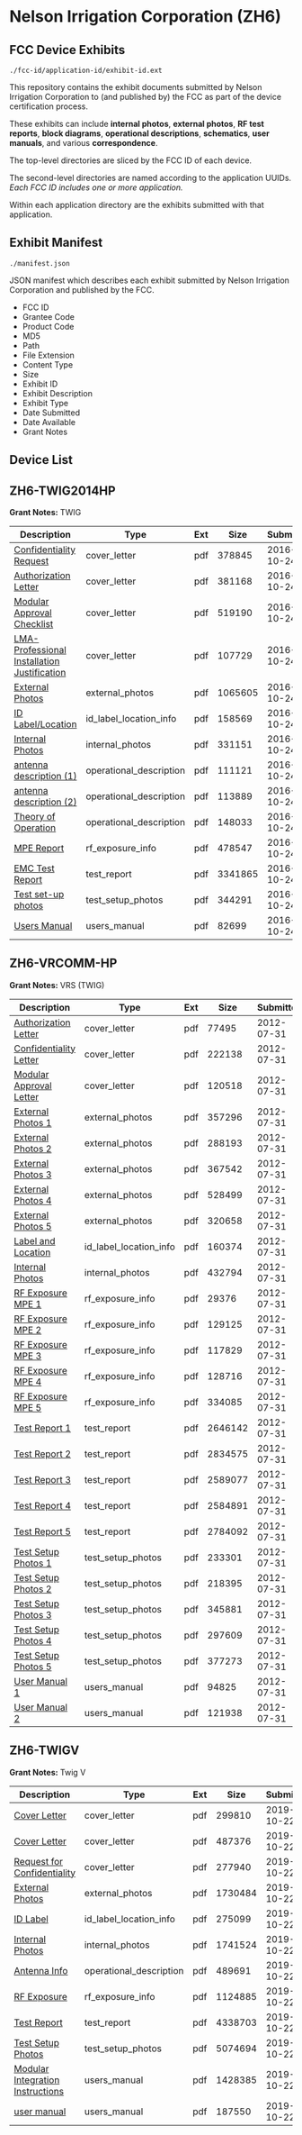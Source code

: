 # Nelson Irrigation Corporation (ZH6)
## FCC Device Exhibits

```
./fcc-id/application-id/exhibit-id.ext
```

This repository contains the exhibit documents submitted by Nelson Irrigation Corporation to (and published by) the FCC as part of the device certification process.

These exhibits can include **internal photos**, **external photos**, **RF test reports**, **block diagrams**, **operational descriptions**, **schematics**, **user manuals**, and various **correspondence**.

The top-level directories are sliced by the FCC ID of each device.

The second-level directories are named according to the application UUIDs. *Each FCC ID includes one or more application.*

Within each application directory are the exhibits submitted with that application. 

## Exhibit Manifest

```
./manifest.json
```

JSON manifest which describes each exhibit submitted by Nelson Irrigation Corporation and published by the FCC.

- FCC ID
- Grantee Code
- Product Code
- MD5
- Path
- File Extension
- Content Type
- Size
- Exhibit ID
- Exhibit Description
- Exhibit Type
- Date Submitted
- Date Available
- Grant Notes

## Device List
## ZH6-TWIG2014HP
**Grant Notes:** TWIG

| Description | Type | Ext | Size | Submitted | Available |
| ----------- | ---- | --- | ---- | --------- | --------- |
| [Confidentiality Request](ZH6-TWIG2014HP/81c4e7ffa6b0bc1741fc2264749282a0/3172753.pdf) | cover_letter | pdf | 378845 | 2016-10-24 | 2016-10-25 |
| [Authorization Letter](ZH6-TWIG2014HP/81c4e7ffa6b0bc1741fc2264749282a0/3172754.pdf) | cover_letter | pdf | 381168 | 2016-10-24 | 2016-10-25 |
| [Modular Approval Checklist](ZH6-TWIG2014HP/81c4e7ffa6b0bc1741fc2264749282a0/3172758.pdf) | cover_letter | pdf | 519190 | 2016-10-24 | 2016-10-25 |
| [LMA- Professional Installation Justification](ZH6-TWIG2014HP/81c4e7ffa6b0bc1741fc2264749282a0/3172759.pdf) | cover_letter | pdf | 107729 | 2016-10-24 | 2016-10-25 |
| [External Photos](ZH6-TWIG2014HP/81c4e7ffa6b0bc1741fc2264749282a0/3172760.pdf) | external_photos | pdf | 1065605 | 2016-10-24 | 2016-10-25 |
| [ID Label/Location](ZH6-TWIG2014HP/81c4e7ffa6b0bc1741fc2264749282a0/3172762.pdf) | id_label_location_info | pdf | 158569 | 2016-10-24 | 2016-10-25 |
| [Internal Photos](ZH6-TWIG2014HP/81c4e7ffa6b0bc1741fc2264749282a0/3172761.pdf) | internal_photos | pdf | 331151 | 2016-10-24 | 2016-10-25 |
| [antenna description (1)](ZH6-TWIG2014HP/81c4e7ffa6b0bc1741fc2264749282a0/3172755.pdf) | operational_description | pdf | 111121 | 2016-10-24 | 2016-10-25 |
| [antenna description (2)](ZH6-TWIG2014HP/81c4e7ffa6b0bc1741fc2264749282a0/3172756.pdf) | operational_description | pdf | 113889 | 2016-10-24 | 2016-10-25 |
| [Theory of Operation](ZH6-TWIG2014HP/81c4e7ffa6b0bc1741fc2264749282a0/3172763.pdf) | operational_description | pdf | 148033 | 2016-10-24 | 2016-10-25 |
| [MPE Report](ZH6-TWIG2014HP/81c4e7ffa6b0bc1741fc2264749282a0/3172764.pdf) | rf_exposure_info | pdf | 478547 | 2016-10-24 | 2016-10-25 |
| [EMC Test Report](ZH6-TWIG2014HP/81c4e7ffa6b0bc1741fc2264749282a0/3172766.pdf) | test_report | pdf | 3341865 | 2016-10-24 | 2016-10-25 |
| [Test set-up photos](ZH6-TWIG2014HP/81c4e7ffa6b0bc1741fc2264749282a0/3172767.pdf) | test_setup_photos | pdf | 344291 | 2016-10-24 | 2016-10-25 |
| [Users Manual](ZH6-TWIG2014HP/81c4e7ffa6b0bc1741fc2264749282a0/3172768.pdf) | users_manual | pdf | 82699 | 2016-10-24 | 2016-10-25 |
## ZH6-VRCOMM-HP
**Grant Notes:** VRS (TWIG)

| Description | Type | Ext | Size | Submitted | Available |
| ----------- | ---- | --- | ---- | --------- | --------- |
| [Authorization Letter](ZH6-VRCOMM-HP/beb3f73c0f62f0f36f62f10262f2be45/1756855.pdf) | cover_letter | pdf | 77495 | 2012-07-31 | 2012-08-01 |
| [Confidentiality Letter](ZH6-VRCOMM-HP/beb3f73c0f62f0f36f62f10262f2be45/1756856.pdf) | cover_letter | pdf | 222138 | 2012-07-31 | 2012-08-01 |
| [Modular Approval Letter](ZH6-VRCOMM-HP/beb3f73c0f62f0f36f62f10262f2be45/1756857.pdf) | cover_letter | pdf | 120518 | 2012-07-31 | 2012-08-01 |
| [External Photos 1](ZH6-VRCOMM-HP/beb3f73c0f62f0f36f62f10262f2be45/1756859.pdf) | external_photos | pdf | 357296 | 2012-07-31 | 2012-08-01 |
| [External Photos 2](ZH6-VRCOMM-HP/beb3f73c0f62f0f36f62f10262f2be45/1756860.pdf) | external_photos | pdf | 288193 | 2012-07-31 | 2012-08-01 |
| [External Photos 3](ZH6-VRCOMM-HP/beb3f73c0f62f0f36f62f10262f2be45/1756861.pdf) | external_photos | pdf | 367542 | 2012-07-31 | 2012-08-01 |
| [External Photos 4](ZH6-VRCOMM-HP/beb3f73c0f62f0f36f62f10262f2be45/1756862.pdf) | external_photos | pdf | 528499 | 2012-07-31 | 2012-08-01 |
| [External Photos 5](ZH6-VRCOMM-HP/beb3f73c0f62f0f36f62f10262f2be45/1756863.pdf) | external_photos | pdf | 320658 | 2012-07-31 | 2012-08-01 |
| [Label and Location](ZH6-VRCOMM-HP/beb3f73c0f62f0f36f62f10262f2be45/1756865.pdf) | id_label_location_info | pdf | 160374 | 2012-07-31 | 2012-08-01 |
| [Internal Photos](ZH6-VRCOMM-HP/beb3f73c0f62f0f36f62f10262f2be45/1756864.pdf) | internal_photos | pdf | 432794 | 2012-07-31 | 2012-08-01 |
| [RF Exposure MPE 1](ZH6-VRCOMM-HP/beb3f73c0f62f0f36f62f10262f2be45/1756867.pdf) | rf_exposure_info | pdf | 29376 | 2012-07-31 | 2012-08-01 |
| [RF Exposure MPE 2](ZH6-VRCOMM-HP/beb3f73c0f62f0f36f62f10262f2be45/1756868.pdf) | rf_exposure_info | pdf | 129125 | 2012-07-31 | 2012-08-01 |
| [RF Exposure MPE 3](ZH6-VRCOMM-HP/beb3f73c0f62f0f36f62f10262f2be45/1523422.pdf) | rf_exposure_info | pdf | 117829 | 2012-07-31 | 2012-08-01 |
| [RF Exposure MPE 4](ZH6-VRCOMM-HP/beb3f73c0f62f0f36f62f10262f2be45/1756870.pdf) | rf_exposure_info | pdf | 128716 | 2012-07-31 | 2012-08-01 |
| [RF Exposure MPE 5](ZH6-VRCOMM-HP/beb3f73c0f62f0f36f62f10262f2be45/1756871.pdf) | rf_exposure_info | pdf | 334085 | 2012-07-31 | 2012-08-01 |
| [Test Report 1](ZH6-VRCOMM-HP/beb3f73c0f62f0f36f62f10262f2be45/1756873.pdf) | test_report | pdf | 2646142 | 2012-07-31 | 2012-08-01 |
| [Test Report 2](ZH6-VRCOMM-HP/beb3f73c0f62f0f36f62f10262f2be45/1756874.pdf) | test_report | pdf | 2834575 | 2012-07-31 | 2012-08-01 |
| [Test Report 3](ZH6-VRCOMM-HP/beb3f73c0f62f0f36f62f10262f2be45/1756875.pdf) | test_report | pdf | 2589077 | 2012-07-31 | 2012-08-01 |
| [Test Report 4](ZH6-VRCOMM-HP/beb3f73c0f62f0f36f62f10262f2be45/1756876.pdf) | test_report | pdf | 2584891 | 2012-07-31 | 2012-08-01 |
| [Test Report 5](ZH6-VRCOMM-HP/beb3f73c0f62f0f36f62f10262f2be45/1756877.pdf) | test_report | pdf | 2784092 | 2012-07-31 | 2012-08-01 |
| [Test Setup Photos 1](ZH6-VRCOMM-HP/beb3f73c0f62f0f36f62f10262f2be45/1756878.pdf) | test_setup_photos | pdf | 233301 | 2012-07-31 | 2012-08-01 |
| [Test Setup Photos 2](ZH6-VRCOMM-HP/beb3f73c0f62f0f36f62f10262f2be45/1756879.pdf) | test_setup_photos | pdf | 218395 | 2012-07-31 | 2012-08-01 |
| [Test Setup Photos 3](ZH6-VRCOMM-HP/beb3f73c0f62f0f36f62f10262f2be45/1756880.pdf) | test_setup_photos | pdf | 345881 | 2012-07-31 | 2012-08-01 |
| [Test Setup Photos 4](ZH6-VRCOMM-HP/beb3f73c0f62f0f36f62f10262f2be45/1756881.pdf) | test_setup_photos | pdf | 297609 | 2012-07-31 | 2012-08-01 |
| [Test Setup Photos 5](ZH6-VRCOMM-HP/beb3f73c0f62f0f36f62f10262f2be45/1756882.pdf) | test_setup_photos | pdf | 377273 | 2012-07-31 | 2012-08-01 |
| [User Manual 1](ZH6-VRCOMM-HP/beb3f73c0f62f0f36f62f10262f2be45/1756883.pdf) | users_manual | pdf | 94825 | 2012-07-31 | 2012-08-01 |
| [User Manual 2](ZH6-VRCOMM-HP/beb3f73c0f62f0f36f62f10262f2be45/1756884.pdf) | users_manual | pdf | 121938 | 2012-07-31 | 2012-08-01 |
## ZH6-TWIGV
**Grant Notes:** Twig V

| Description | Type | Ext | Size | Submitted | Available |
| ----------- | ---- | --- | ---- | --------- | --------- |
| [Cover Letter](ZH6-TWIGV/c403301887afeae32dfd4063cfe83f0d/4486962.pdf) | cover_letter | pdf | 299810 | 2019-10-22 | 2019-10-22 |
| [Cover Letter](ZH6-TWIGV/c403301887afeae32dfd4063cfe83f0d/4486964.pdf) | cover_letter | pdf | 487376 | 2019-10-22 | 2019-10-22 |
| [Request for Confidentiality](ZH6-TWIGV/c403301887afeae32dfd4063cfe83f0d/4486965.pdf) | cover_letter | pdf | 277940 | 2019-10-22 | 2019-10-22 |
| [External Photos](ZH6-TWIGV/c403301887afeae32dfd4063cfe83f0d/4486963.pdf) | external_photos | pdf | 1730484 | 2019-10-22 | 2019-10-22 |
| [ID Label](ZH6-TWIGV/c403301887afeae32dfd4063cfe83f0d/4486969.pdf) | id_label_location_info | pdf | 275099 | 2019-10-22 | 2019-10-22 |
| [Internal Photos](ZH6-TWIGV/c403301887afeae32dfd4063cfe83f0d/4486968.pdf) | internal_photos | pdf | 1741524 | 2019-10-22 | 2019-10-22 |
| [Antenna Info](ZH6-TWIGV/c403301887afeae32dfd4063cfe83f0d/4486961.pdf) | operational_description | pdf | 489691 | 2019-10-22 | 2019-10-22 |
| [RF Exposure](ZH6-TWIGV/c403301887afeae32dfd4063cfe83f0d/4486971.pdf) | rf_exposure_info | pdf | 1124885 | 2019-10-22 | 2019-10-22 |
| [Test Report](ZH6-TWIGV/c403301887afeae32dfd4063cfe83f0d/4486973.pdf) | test_report | pdf | 4338703 | 2019-10-22 | 2019-10-22 |
| [Test Setup Photos](ZH6-TWIGV/c403301887afeae32dfd4063cfe83f0d/4486974.pdf) | test_setup_photos | pdf | 5074694 | 2019-10-22 | 2019-10-22 |
| [Modular Integration Instructions](ZH6-TWIGV/c403301887afeae32dfd4063cfe83f0d/4486966.pdf) | users_manual | pdf | 1428385 | 2019-10-22 | 2019-10-22 |
| [user manual](ZH6-TWIGV/c403301887afeae32dfd4063cfe83f0d/4486975.pdf) | users_manual | pdf | 187550 | 2019-10-22 | 2019-10-22 |
